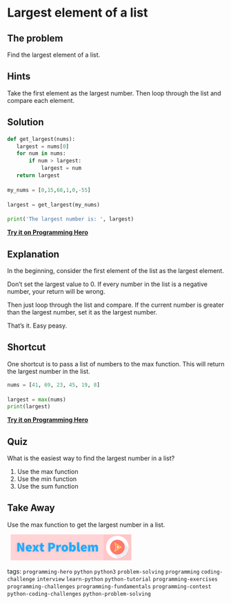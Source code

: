 
# Largest element of a list

## The problem
Find the largest element of a list.

## Hints
Take the first element as the largest number. Then loop through the list and compare each element.
 

## Solution
```python
def get_largest(nums):
   largest = nums[0]
   for num in nums:
       if num > largest:
           largest = num
   return largest
 
my_nums = [0,15,68,1,0,-55]
 
largest = get_largest(my_nums)
 
print('The largest number is: ', largest)
```
**[Try it on Programming Hero](https://play.google.com/store/apps/details?id=com.learnprogramming.codecamp)**

## Explanation
In the beginning, consider the first element of the list as the largest element. 

Don’t set the largest value to 0. If every number in the list is a negative number, your return will be wrong. 

Then just loop through the list and compare. If the current number is greater than the largest number, set it as the largest number. 

That’s it. Easy peasy. 

## Shortcut
One shortcut is to  pass a list of numbers to the max function. This will return the largest number in the list.

```python
nums = [41, 69, 23, 45, 19, 8]

largest = max(nums)
print(largest)
```
**[Try it on Programming Hero](https://play.google.com/store/apps/details?id=com.learnprogramming.codecamp)**

## Quiz
What is the easiest way to find the largest number in a list?
1. Use the max function
2. Use the min function
3. Use the sum function


## Take Away

Use the max function to get the largest number in a list.

&nbsp;
[![Next Page](../assets/next-button.png)](Sum-of-squares.md)
&nbsp;

tags:  `programming-hero`  `python`  `python3`  `problem-solving`  `programming`  `coding-challenge`  `interview`  `learn-python`  `python-tutorial`  `programming-exercises`  `programming-challenges`  `programming-fundamentals`  `programming-contest`  `python-coding-challenges`  `python-problem-solving`

